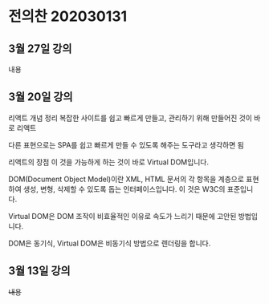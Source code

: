 # 전의찬 202030131

## 3월 27일 강의

내용

## 3월 20일 강의

리액트 개념 정리
복잡한 사이트를 쉽고 빠르게 만들고, 관리하기 위해 만들어진 것이 바로 리액트

다른 표현으로는 SPA를 쉽고 빠르게 만들 수 있도록 해주는 도구라고 생각하면 됨

리액트의 장점
이 것을 가능하게 하는 것이 바로 Virtual DOM입니다.

DOM(Document Object Model)이란 XML, HTML 문서의 각 항목을 계층으로 표현하여 생성, 변형, 삭제할 수 있도록 돕는 인터페이스입니다. 이 것은 W3C의 표준입니다.

Virtual DOM은 DOM 조작이 비효율적인 이유로 속도가 느리기 때문에 고안된 방법입니다.

DOM은 동기식, Virtual DOM은 비동기식 방법으로 렌더링을 합니다.

## 3월 13일 강의

~~내용~~
